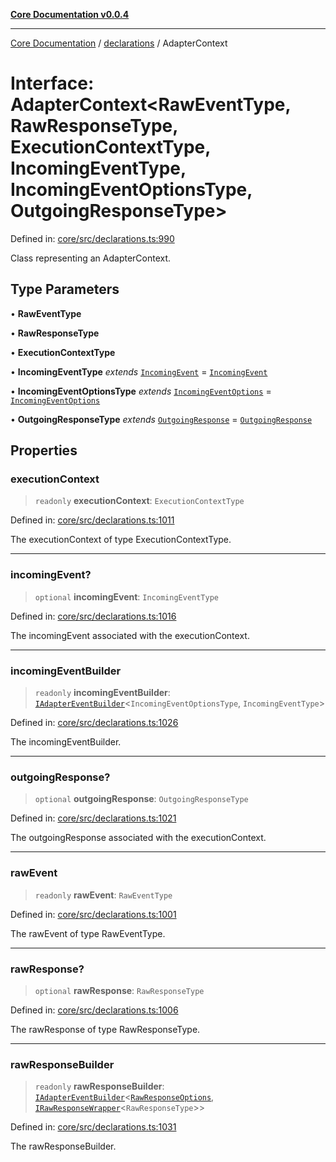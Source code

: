 [**Core Documentation v0.0.4**](../../README.md)

***

[Core Documentation](../../modules.md) / [declarations](../README.md) / AdapterContext

# Interface: AdapterContext\<RawEventType, RawResponseType, ExecutionContextType, IncomingEventType, IncomingEventOptionsType, OutgoingResponseType\>

Defined in: [core/src/declarations.ts:990](https://github.com/stonemjs/core/blob/e4675fc5d1a8e120fdb4d54e226a2496fdda3681/src/declarations.ts#L990)

Class representing an AdapterContext.

## Type Parameters

• **RawEventType**

• **RawResponseType**

• **ExecutionContextType**

• **IncomingEventType** *extends* [`IncomingEvent`](../../events/IncomingEvent/classes/IncomingEvent.md) = [`IncomingEvent`](../../events/IncomingEvent/classes/IncomingEvent.md)

• **IncomingEventOptionsType** *extends* [`IncomingEventOptions`](../../events/IncomingEvent/interfaces/IncomingEventOptions.md) = [`IncomingEventOptions`](../../events/IncomingEvent/interfaces/IncomingEventOptions.md)

• **OutgoingResponseType** *extends* [`OutgoingResponse`](../../events/OutgoingResponse/classes/OutgoingResponse.md) = [`OutgoingResponse`](../../events/OutgoingResponse/classes/OutgoingResponse.md)

## Properties

### executionContext

> `readonly` **executionContext**: `ExecutionContextType`

Defined in: [core/src/declarations.ts:1011](https://github.com/stonemjs/core/blob/e4675fc5d1a8e120fdb4d54e226a2496fdda3681/src/declarations.ts#L1011)

The executionContext of type ExecutionContextType.

***

### incomingEvent?

> `optional` **incomingEvent**: `IncomingEventType`

Defined in: [core/src/declarations.ts:1016](https://github.com/stonemjs/core/blob/e4675fc5d1a8e120fdb4d54e226a2496fdda3681/src/declarations.ts#L1016)

The incomingEvent associated with the executionContext.

***

### incomingEventBuilder

> `readonly` **incomingEventBuilder**: [`IAdapterEventBuilder`](IAdapterEventBuilder.md)\<`IncomingEventOptionsType`, `IncomingEventType`\>

Defined in: [core/src/declarations.ts:1026](https://github.com/stonemjs/core/blob/e4675fc5d1a8e120fdb4d54e226a2496fdda3681/src/declarations.ts#L1026)

The incomingEventBuilder.

***

### outgoingResponse?

> `optional` **outgoingResponse**: `OutgoingResponseType`

Defined in: [core/src/declarations.ts:1021](https://github.com/stonemjs/core/blob/e4675fc5d1a8e120fdb4d54e226a2496fdda3681/src/declarations.ts#L1021)

The outgoingResponse associated with the executionContext.

***

### rawEvent

> `readonly` **rawEvent**: `RawEventType`

Defined in: [core/src/declarations.ts:1001](https://github.com/stonemjs/core/blob/e4675fc5d1a8e120fdb4d54e226a2496fdda3681/src/declarations.ts#L1001)

The rawEvent of type RawEventType.

***

### rawResponse?

> `optional` **rawResponse**: `RawResponseType`

Defined in: [core/src/declarations.ts:1006](https://github.com/stonemjs/core/blob/e4675fc5d1a8e120fdb4d54e226a2496fdda3681/src/declarations.ts#L1006)

The rawResponse of type RawResponseType.

***

### rawResponseBuilder

> `readonly` **rawResponseBuilder**: [`IAdapterEventBuilder`](IAdapterEventBuilder.md)\<[`RawResponseOptions`](RawResponseOptions.md), [`IRawResponseWrapper`](IRawResponseWrapper.md)\<`RawResponseType`\>\>

Defined in: [core/src/declarations.ts:1031](https://github.com/stonemjs/core/blob/e4675fc5d1a8e120fdb4d54e226a2496fdda3681/src/declarations.ts#L1031)

The rawResponseBuilder.
